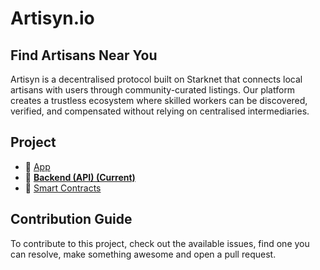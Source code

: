 # Artisyn.io

## Find Artisans Near You

Artisyn is a decentralised protocol built on Starknet that connects local artisans with users through community-curated listings. Our platform creates a trustless ecosystem where skilled workers can be discovered, verified, and compensated without relying on centralised intermediaries.

## Project

- 📱 [App](https://github.com/toneflix/artisyn.io)
- 📡 **[Backend (API) (Current)](https://github.com/toneflix/artisyn-api)**
- 📝 [Smart Contracts](https://github.com/toneflix/artisyn-contracts)

## Contribution Guide

To contribute to this project, check out the available issues, find one you can resolve, make something awesome and open a pull request.
